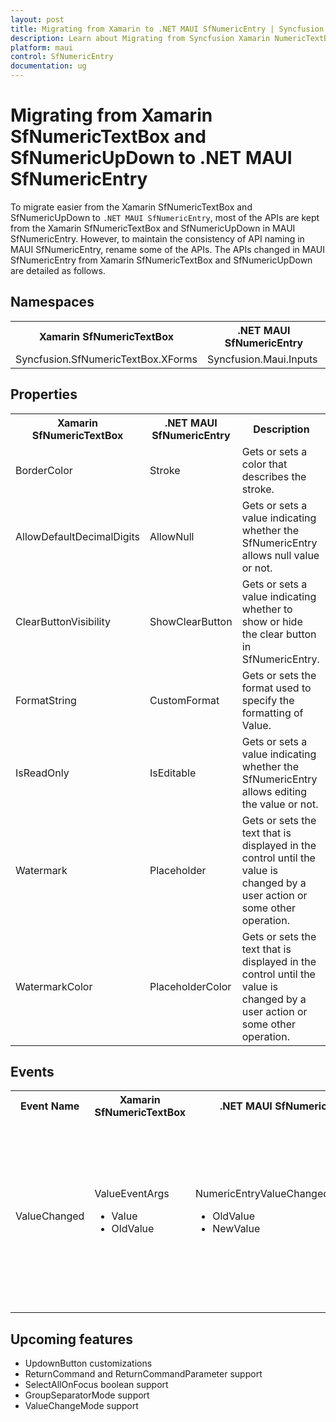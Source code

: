 ```yaml
---
layout: post
title: Migrating from Xamarin to .NET MAUI SfNumericEntry | Syncfusion 
description: Learn about Migrating from Syncfusion Xamarin NumericTextBox and NumericUpDown to Syncfusion .NET MAUI NumericEntry control and more.
platform: maui
control: SfNumericEntry
documentation: ug
---  
```


# Migrating from Xamarin SfNumericTextBox and SfNumericUpDown to .NET MAUI SfNumericEntry

To migrate easier from the Xamarin SfNumericTextBox and SfNumericUpDown to `.NET MAUI SfNumericEntry`, most of the APIs are kept from the Xamarin SfNumericTextBox and SfNumericUpDown  in MAUI SfNumericEntry. However, to maintain the consistency of API naming in MAUI SfNumericEntry, rename some of the APIs. The APIs changed in MAUI SfNumericEntry from Xamarin SfNumericTextBox and SfNumericUpDown are detailed as follows.

## Namespaces 

<table>
<tr>
<th>Xamarin SfNumericTextBox</th>
<th>.NET MAUI SfNumericEntry</th></tr>
<tr>
<td>Syncfusion.SfNumericTextBox.XForms</td>
<td>Syncfusion.Maui.Inputs</td></tr>
</table>

## Properties

<table> 
<tr>
<th>Xamarin SfNumericTextBox</th>
<th>.NET MAUI SfNumericEntry</th>
<th>Description</th></tr>
<tr>
<td>BorderColor</td>
<td>Stroke</td>
<td>Gets or sets a color that describes the stroke.</td></tr>
<tr>
<td>AllowDefaultDecimalDigits</td>
<td>AllowNull</td>
<td>Gets or sets a value indicating whether the SfNumericEntry allows null value or not.</td></tr>
<tr>
<td>ClearButtonVisibility</td>
<td>ShowClearButton</td>
<td>Gets or sets a value indicating whether to show or hide the clear button in SfNumericEntry.</td></tr>
<tr>
<td>FormatString</td>
<td>CustomFormat</td>
<td>Gets or sets the format used to specify the formatting of Value.</td></tr>
<tr>
<td>IsReadOnly</td>
<td>IsEditable</td>
<td>Gets or sets a value indicating whether the SfNumericEntry allows editing the value or not.</td></tr>
<tr>
<td>Watermark</td>
<td>Placeholder</td>
<td>Gets or sets the text that is displayed in the control until the value is changed by a user action or some other operation.</td></tr>
<tr>
<td>WatermarkColor</td>
<td>PlaceholderColor</td>
<td>Gets or sets the text that is displayed in the control until the value is changed by a user action or some other operation.</td></tr>
</table> 

## Events

<table> 
<tr>
<th>Event Name</th>
<th>Xamarin SfNumericTextBox</th>
<th>.NET MAUI SfNumericEntry</th>
<th>Description</th></tr>
<tr>
<td> ValueChanged </td>
<td>ValueEventArgs<br/> <ul> <li>Value </li> <li>  OldValue</li> </ul></td>
<td>NumericEntryValueChangedEventArgs<br/> <ul> <li>OldValue </li> <li>  NewValue</li> </ul></td>
<td>Occurs after the user triggers evaluation of new input by pressing the Enter key, clicking a spin button, or by changing focus.</td></tr>
</table> 

## Upcoming features

  * UpdownButton customizations
  * ReturnCommand and ReturnCommandParameter support
  * SelectAllOnFocus boolean support
  * GroupSeparatorMode support
  * ValueChangeMode support
